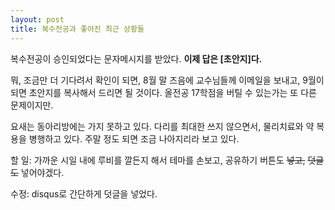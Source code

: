 ```yaml
---
layout: post
title: 복수전공과 좋아진 최근 상황들
---
```

복수전공이 승인되었다는 문자메시지를 받았다. **이제 답은 [초안지]다.**

뭐, 조금만 더 기다려서 확인이 되면, 8월 말 즈음에 교수님들께 이메일을 보내고, 9월이 되면 초안지를 복사해서 드리면 될 것이다. 올전공 17학점을 버틸 수 있는가는 또 다른 문제이지만.

요새는 동아리방에는 가지 못하고 있다. 다리를 최대한 쓰지 않으면서, 물리치료와 약 복용을 병행하고 있다. 주말 정도 되면 조금 나아지리라 보고 있다.

할 일: 가까운 시일 내에 루비를 깔든지 해서 테마를 손보고, 공유하기 버튼도 ~~넣고,~~ ~~덧글도~~ 넣어야겠다.

수정: disqus로 간단하게 덧글을 넣었다.
